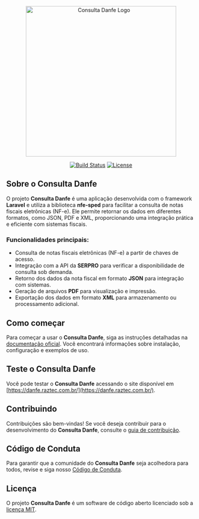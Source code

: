 <p align="center"><a href="#" target="_blank"><img src="https://raztec.com.br/wp-content/uploads/2025/05/raztec_b-300x70.png" width="400" alt="Consulta Danfe Logo"></a></p>

<p align="center">
<a href="#"><img src="https://img.shields.io/badge/build-passing-brightgreen" alt="Build Status"></a>
<a href="#"><img src="https://img.shields.io/badge/license-MIT-blue" alt="License"></a>
</p>

## Sobre o Consulta Danfe

O projeto **Consulta Danfe** é uma aplicação desenvolvida com o framework **Laravel** e utiliza a biblioteca **nfe-sped** para facilitar a consulta de notas fiscais eletrônicas (NF-e). Ele permite retornar os dados em diferentes formatos, como JSON, PDF e XML, proporcionando uma integração prática e eficiente com sistemas fiscais.

### Funcionalidades principais:

- Consulta de notas fiscais eletrônicas (NF-e) a partir de chaves de acesso.
- Integração com a API da **SERPRO** para verificar a disponibilidade de consulta sob demanda.
- Retorno dos dados da nota fiscal em formato **JSON** para integração com sistemas.
- Geração de arquivos **PDF** para visualização e impressão.
- Exportação dos dados em formato **XML** para armazenamento ou processamento adicional.

## Como começar

Para começar a usar o **Consulta Danfe**, siga as instruções detalhadas na [documentação oficial](#). Você encontrará informações sobre instalação, configuração e exemplos de uso.

## Teste o Consulta Danfe

Você pode testar o **Consulta Danfe** acessando o site disponível em [https://danfe.raztec.com.br/](https://danfe.raztec.com.br/).

## Contribuindo

Contribuições são bem-vindas! Se você deseja contribuir para o desenvolvimento do **Consulta Danfe**, consulte o [guia de contribuição](#).

## Código de Conduta

Para garantir que a comunidade do **Consulta Danfe** seja acolhedora para todos, revise e siga nosso [Código de Conduta](#).

## Licença

O projeto **Consulta Danfe** é um software de código aberto licenciado sob a [licença MIT](https://opensource.org/licenses/MIT).
